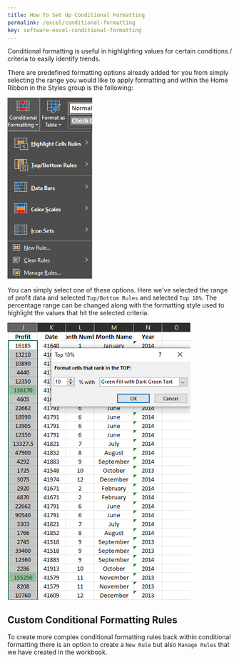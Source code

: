 ```yaml
---
title: How To Set Up Conditional Formatting
permalink: /excel/conditional-formatting
key: software-excel-conditional-formatting
---
```


Conditional formatting is useful in highlighting values for certain conditions / criteria to easily identify trends.

There are predefined formatting options already added for you from simply selecting the range you would like to apply formatting and within the Home Ribbon in the Styles group is the following:

![Conditional Formatting](/assets/images/excel/conditional-formatting.png)

You can simply select one of these options. Here we've selected the range of profit data and selected `Top/Bottom Rules` and selected `Top 10%`. The percentage range can be changed along with the formatting style used to highlight the values that hit the selected criteria.

![Example Conditional Formatting](/assets/images/excel/top-10percent.png)

## Custom Conditional Formatting Rules

To create more complex conditional formatting rules back within conditional formatting there is an option to create a `New Rule` but also `Manage Rules` that we have created in the workbook. 

